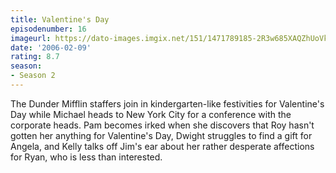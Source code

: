 ```yaml
---
title: Valentine's Day
episodenumber: 16
imageurl: https://dato-images.imgix.net/151/1471789185-2R3w685XAQZhUoVkPVn4s7QUxMD.jpg?ixlib=rb-1.1.0&ch=DPR%2CWidth&auto=compress%2Cformat
date: '2006-02-09'
rating: 8.7
season:
- Season 2
---
```


The Dunder Mifflin staffers join in kindergarten-like festivities for Valentine's Day while Michael heads to New York City for a conference with the corporate heads. Pam becomes irked when she discovers that Roy hasn't gotten her anything for Valentine's Day, Dwight struggles to find a gift for Angela, and Kelly talks off Jim's ear about her rather desperate affections for Ryan, who is less than interested.